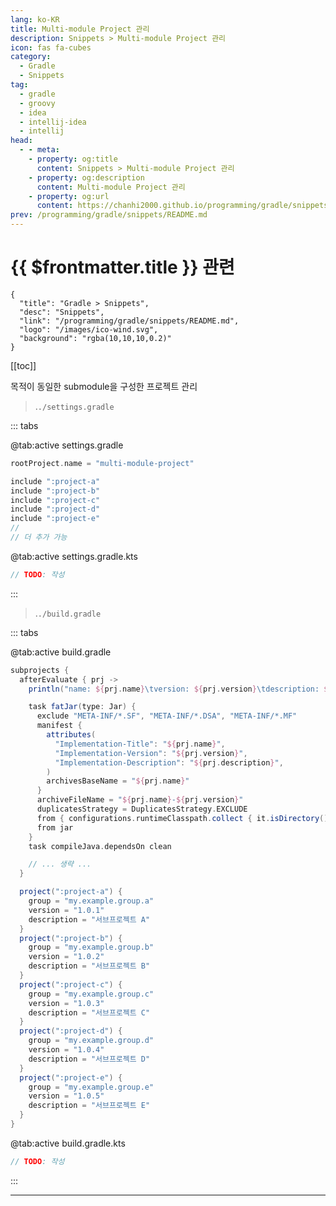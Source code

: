 ```yaml
---
lang: ko-KR
title: Multi-module Project 관리
description: Snippets > Multi-module Project 관리
icon: fas fa-cubes
category:
  - Gradle
  - Snippets
tag: 
  - gradle
  - groovy
  - idea
  - intellij-idea
  - intellij
head:
  - - meta:
    - property: og:title
      content: Snippets > Multi-module Project 관리
    - property: og:description
      content: Multi-module Project 관리
    - property: og:url
      content: https://chanhi2000.github.io/programming/gradle/snippets/manage-multi-module-project.html
prev: /programming/gradle/snippets/README.md
---
```


# {{ $frontmatter.title }} 관련

```component VPCard
{
  "title": "Gradle > Snippets",
  "desc": "Snippets",
  "link": "/programming/gradle/snippets/README.md",
  "logo": "/images/ico-wind.svg",
  "background": "rgba(10,10,10,0.2)"
}
```

[[toc]]

목적이 동일한 submodule을 구성한 프로젝트 관리

> .<VPIcon icon="fas fa-folder-open"/>`./`<VPIcon icon="iconfont icon-gradle"/>`settings.gradle`

::: tabs

@tab:active <VPIcon icon="iconfont icon-gradle"/>settings.gradle

```groovy
rootProject.name = "multi-module-project"

include ":project-a"
include ":project-b"
include ":project-c"
include ":project-d"
include ":project-e"
//
// 더 추가 가능
```

@tab:active <VPIcon icon="iconfont icon-kotlin"/>settings.gradle.kts

```kotlin
// TODO: 작성
```

:::

> .<VPIcon icon="fas fa-folder-open"/>`./`<VPIcon icon="iconfont icon-gradle"/>`build.gradle`

::: tabs

@tab:active <VPIcon icon="iconfont icon-gradle"/>build.gradle

```groovy
subprojects {
  afterEvaluate { prj ->
    println("name: ${prj.name}\tversion: ${prj.version}\tdescription: ${prj.description}")

    task fatJar(type: Jar) {
      exclude "META-INF/*.SF", "META-INF/*.DSA", "META-INF/*.MF"
      manifest {
        attributes(
          "Implementation-Title": "${prj.name}",
          "Implementation-Version": "${prj.version}",
          "Implementation-Description": "${prj.description}",
        )
        archivesBaseName = "${prj.name}"
      }
      archiveFileName = "${prj.name}-${prj.version}"
      duplicatesStrategy = DuplicatesStrategy.EXCLUDE
      from { configurations.runtimeClasspath.collect { it.isDirectory() ? it : zipTree(it) } }
      from jar
    }
    task compileJava.dependsOn clean

    // ... 생략 ...
  }

  project(":project-a") {
    group = "my.example.group.a"
    version = "1.0.1"
    description = "서브프로젝트 A"
  }
  project(":project-b") {
    group = "my.example.group.b"
    version = "1.0.2"
    description = "서브프로젝트 B"
  }
  project(":project-c") {
    group = "my.example.group.c"
    version = "1.0.3"
    description = "서브프로젝트 C"
  }
  project(":project-d") {
    group = "my.example.group.d"
    version = "1.0.4"
    description = "서브프로젝트 D"
  }
  project(":project-e") {
    group = "my.example.group.e"
    version = "1.0.5"
    description = "서브프로젝트 E"
  }
}
```

@tab:active <VPIcon icon="iconfont icon-kotlin"/>build.gradle.kts

```kotlin
// TODO: 작성
```

:::

---

<TagLinks />